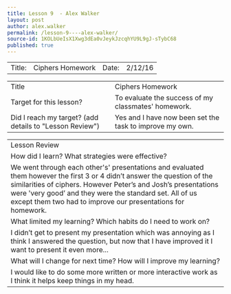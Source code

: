 ```yaml
---
title: Lesson 9  - Alex Walker
layout: post
author: alex.walker
permalink: /lesson-9----alex-walker/
source-id: 1KOLbUeIsX1Xwg3dEa0vJeykJzcqhYU9L9gJ-sTybC68
published: true
---
```

<table>
  <tr>
    <td>Title:  </td>
    <td>Ciphers Homework</td>
    <td> Date:  </td>
    <td>2/12/16</td>
  </tr>
</table>


<table>
  <tr>
    <td>Title</td>
    <td>Ciphers Homework</td>
  </tr>
  <tr>
    <td>Target for this lesson?</td>
    <td>To evaluate the success of my classmates' homework.</td>
  </tr>
  <tr>
    <td>Did I reach my target? 
(add details to "Lesson Review")</td>
    <td>Yes and I have now been set the task to improve my own.</td>
  </tr>
</table>


<table>
  <tr>
    <td>Lesson Review</td>
  </tr>
  <tr>
    <td>How did I learn? What strategies were effective? </td>
  </tr>
  <tr>
    <td>We went through each other's' presentations and evaluated them however the first 3 or 4 didn’t answer the question of the similarities of ciphers. However Peter’s and Josh’s presentations were 'very good’ and they were the standard set. All of us except them two had to improve our presentations for homework.</td>
  </tr>
  <tr>
    <td>What limited my learning? Which habits do I need to work on? </td>
  </tr>
  <tr>
    <td>I didn’t get to present my presentation which was annoying as I think I answered the question, but now that I have improved it I want to present it even more...</td>
  </tr>
  <tr>
    <td>What will I change for next time? How will I improve my learning?</td>
  </tr>
  <tr>
    <td>I would like to do some more written or more interactive work as I think it helps keep things in my head.</td>
  </tr>
</table>


